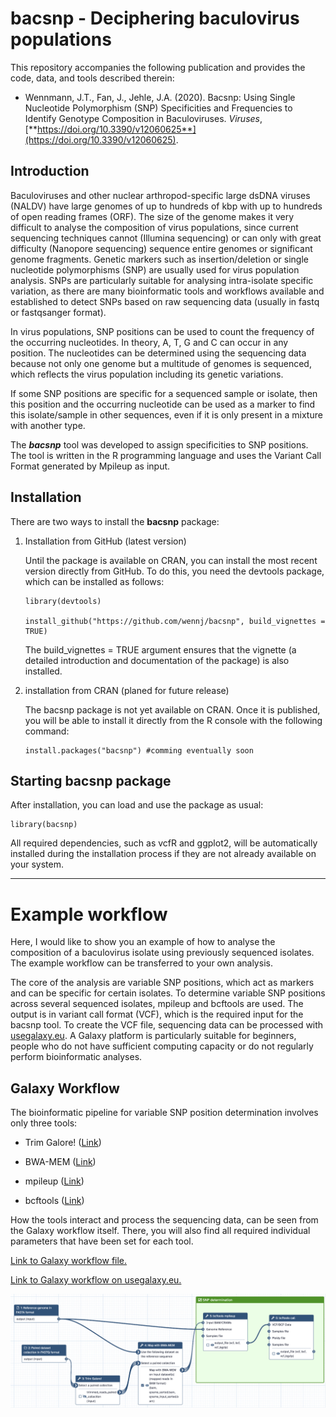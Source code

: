 # bacsnp - Deciphering baculovirus populations

This repository accompanies the following publication and provides the code, data, and tools described therein:

-   Wennmann, J.T., Fan, J., Jehle, J.A. (2020). Bacsnp: Using Single Nucleotide Polymorphism (SNP) Specificities and Frequencies to Identify Genotype Composition in Baculoviruses. *Viruses*, [**https://doi.org/10.3390/v12060625**](https://doi.org/10.3390/v12060625).

## Introduction

Baculoviruses and other nuclear arthropod-specific large dsDNA viruses (NALDV) have large genomes of up to hundreds of kbp with up to hundreds of open reading frames (ORF). The size of the genome makes it very difficult to analyse the composition of virus populations, since current sequencing techniques cannot (Illumina sequencing) or can only with great difficulty (Nanopore sequencing) sequence entire genomes or significant genome fragments. Genetic markers such as insertion/deletion or single nucleotide polymorphisms (SNP) are usually used for virus population analysis. SNPs are particularly suitable for analysing intra-isolate specific variation, as there are many bioinformatic tools and workflows available and established to detect SNPs based on raw sequencing data (usually in fastq or fastqsanger format).

In virus populations, SNP positions can be used to count the frequency of the occurring nucleotides. In theory, A, T, G and C can occur in any position. The nucleotides can be determined using the sequencing data because not only one genome but a multitude of genomes is sequenced, which reflects the virus population including its genetic variations.

If some SNP positions are specific for a sequenced sample or isolate, then this position and the occurring nucleotide can be used as a marker to find this isolate/sample in other sequences, even if it is only present in a mixture with another type.

The ***bacsnp*** tool was developed to assign specificities to SNP positions. The tool is written in the R programming language and uses the Variant Call Format generated by Mpileup as input.

## Installation

There are two ways to install the **bacsnp** package:

1.  Installation from GitHub (latest version)

    Until the package is available on CRAN, you can install the most recent version directly from GitHub. To do this, you need the devtools package, which can be installed as follows:

    ```{r}
    library(devtools)

    install_github("https://github.com/wennj/bacsnp", build_vignettes = TRUE)
    ```

    The build_vignettes = TRUE argument ensures that the vignette (a detailed introduction and documentation of the package) is also installed.

2.  installation from CRAN (planed for future release)

    The bacsnp package is not yet available on CRAN. Once it is published, you will be able to install it directly from the R console with the following command:

    ```{r}
    install.packages("bacsnp") #comming eventually soon
    ```

## Starting bacsnp package

After installation, you can load and use the package as usual:

```{r}
library(bacsnp)
```

All required dependencies, such as vcfR and ggplot2, will be automatically installed during the installation process if they are not already available on your system.

------------------------------------------------------------------------

# Example workflow

Here, I would like to show you an example of how to analyse the composition of a baculovirus isolate using previously sequenced isolates. The example workflow can be transferred to your own analysis.

The core of the analysis are variable SNP positions, which act as markers and can be specific for certain isolates. To determine variable SNP positions across several sequenced isolates, mpileup and bcftools are used. The output is in variant call format (VCF), which is the required input for the bacsnp tool. To create the VCF file, sequencing data can be processed with [usegalaxy.eu](#0). A Galaxy platform is particularly suitable for beginners, people who do not have sufficient computing capacity or do not regularly perform bioinformatic analyses.

## Galaxy Workflow

The bioinformatic pipeline for variable SNP position determination involves only three tools:

-   Trim Galore! ([Link](https://github.com/FelixKrueger/TrimGalore))

-   BWA-MEM ([Link](https://github.com/galaxyproject/tools-iuc/tree/main/tools/bwa))

-   mpileup ([Link](https://github.com/galaxyproject/tools-iuc/tree/main/tools/bcftools))

-   bcftools ([Link](https://github.com/galaxyproject/tools-iuc/tree/main/tools/bcftools))

How the tools interact and process the sequencing data, can be seen from the Galaxy workflow itself. There, you will also find all required individual parameters that have been set for each tool.

[Link to ](doc/Galaxy-Workflow-bacsnp_SNP_calling_workflow.ga)[Galaxy](assets/Galaxy-Workflow-bacsnp_SNP_calling_workflow.ga)[ ](doc/Galaxy-Workflow-bacsnp_SNP_calling_workflow.ga)[workflow](assets/Galaxy-Workflow-bacsnp_SNP_calling_workflow.ga)[ file.](doc/Galaxy-Workflow-bacsnp_SNP_calling_workflow.ga)

[Link to Galaxy workflow on usegalaxy.eu.](https://usegalaxy.eu/u/wennmannj/w/snp-calling-workflow-for-paired-list-imported-from-uploaded-file)

![](assets/galaxy_workflow_screenshot.png)
